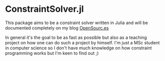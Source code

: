 # ConstraintSolver.jl

This package aims to be a constraint solver written in Julia and will be documented completely on my blog [OpenSourc.es](https://opensourc.es/blog/constraint-solver-1)

In general it's the goal to be as fast as possible but also as a teaching project on how one can do such a project by himself.
I'm just a MSc student in computer science so I don't have much knowledge on how constraint programming works but I'm keen to find out ;)

